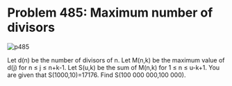 # Problem 485: Maximum number of divisors

![p485](img/485.gif)

Let d(n) be the number of divisors of n. Let M(n,k) be the maximum value
of d(j) for n ≤ j ≤ n+k-1. Let S(u,k) be the sum of M(n,k) for 1 ≤ n ≤
u-k+1. You are given that S(1000,10)=17176. Find S(100 000 000,100 000).